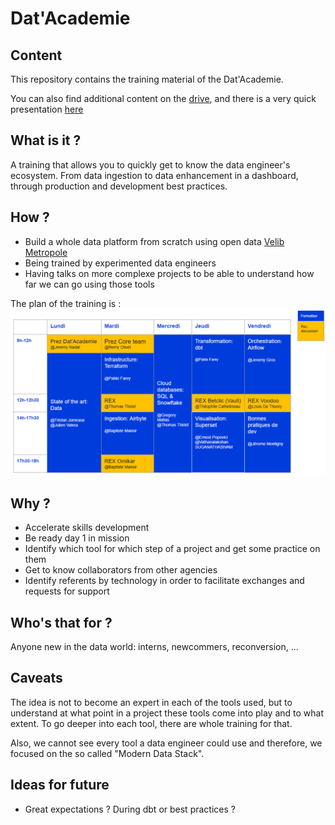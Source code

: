 # Dat'Academie

## Content
This repository contains the training material of the Dat'Academie.

You can also find additional content on the
[drive](https://drive.google.com/drive/u/1/folders/1RPioLQTzW15mac1uJZ-JW5dUrivYisSU), and there is a very quick presentation [here](https://docs.google.com/presentation/d/1wl3hc0iti8rkUlcfWHSv1dSXxTokZYyn1Qabb16gAo4/edit?usp=sharing)

## What is it ?
A training that allows you to quickly get to know the data engineer's ecosystem. From data ingestion to data enhancement in a dashboard, through production and development best practices.

## How ?
* Build a whole data platform from scratch using open data [Velib Metropole](https://www.velib-metropole.fr/donnees-open-data-gbfs-du-service-velib-metropole)
* Being trained by experimented data engineers
* Having talks on more complexe projects to be able to understand how far we can go using those tools

The plan of the training is : 
![planning](img/planning_datacademie.png)

## Why ? 
* Accelerate skills development
* Be ready day 1 in mission
* Identify which tool for which step of a project and get some practice on them
* Get to know collaborators from other agencies
* Identify referents by technology in order to facilitate exchanges and requests for support

## Who's that for ?
Anyone new in the data world: interns, newcommers, reconversion, ...


## Caveats
The idea is not to become an expert in each of the tools used, but to understand at what point in a project these tools come into play and to what extent. To go deeper into each tool, there are whole training for that. 

Also, we cannot see every tool a data engineer could use and therefore, we focused on the so called "Modern Data Stack".


## Ideas for future
* Great expectations ? During dbt or best practices ?
